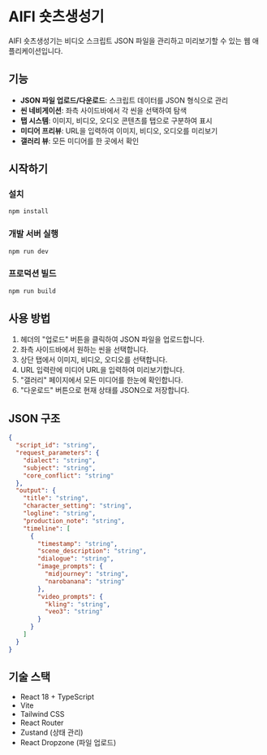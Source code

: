 # AIFI 숏츠생성기

AIFI 숏츠생성기는 비디오 스크립트 JSON 파일을 관리하고 미리보기할 수 있는 웹 애플리케이션입니다.

## 기능

- **JSON 파일 업로드/다운로드**: 스크립트 데이터를 JSON 형식으로 관리
- **씬 네비게이션**: 좌측 사이드바에서 각 씬을 선택하여 탐색
- **탭 시스템**: 이미지, 비디오, 오디오 콘텐츠를 탭으로 구분하여 표시
- **미디어 프리뷰**: URL을 입력하여 이미지, 비디오, 오디오를 미리보기
- **갤러리 뷰**: 모든 미디어를 한 곳에서 확인

## 시작하기

### 설치

```bash
npm install
```

### 개발 서버 실행

```bash
npm run dev
```

### 프로덕션 빌드

```bash
npm run build
```

## 사용 방법

1. 헤더의 "업로드" 버튼을 클릭하여 JSON 파일을 업로드합니다.
2. 좌측 사이드바에서 원하는 씬을 선택합니다.
3. 상단 탭에서 이미지, 비디오, 오디오를 선택합니다.
4. URL 입력란에 미디어 URL을 입력하여 미리보기합니다.
5. "갤러리" 페이지에서 모든 미디어를 한눈에 확인합니다.
6. "다운로드" 버튼으로 현재 상태를 JSON으로 저장합니다.

## JSON 구조

```json
{
  "script_id": "string",
  "request_parameters": {
    "dialect": "string",
    "subject": "string",
    "core_conflict": "string"
  },
  "output": {
    "title": "string",
    "character_setting": "string",
    "logline": "string",
    "production_note": "string",
    "timeline": [
      {
        "timestamp": "string",
        "scene_description": "string",
        "dialogue": "string",
        "image_prompts": {
          "midjourney": "string",
          "narobanana": "string"
        },
        "video_prompts": {
          "kling": "string",
          "veo3": "string"
        }
      }
    ]
  }
}
```

## 기술 스택

- React 18 + TypeScript
- Vite
- Tailwind CSS
- React Router
- Zustand (상태 관리)
- React Dropzone (파일 업로드)